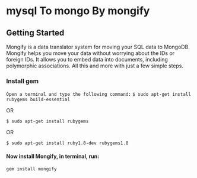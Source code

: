 # mysql To mongo By mongify

## Getting Started

Mongify is a data translator system for moving your SQL data to MongoDB.
Mongify helps you move your data without worrying about the IDs or foreign IDs. It allows you to embed data into documents, including polymorphic associations. All this and more with just a few simple steps.

### Install gem 

`Open a terminal and type the following command:`
`$ sudo apt-get install rubygems build-essential`

OR

`$ sudo apt-get install rubygems`

OR

`$ sudo apt-get install ruby1.8-dev rubygems1.8`


#### Now install Mongify, in terminal, run:

`gem install mongify`
